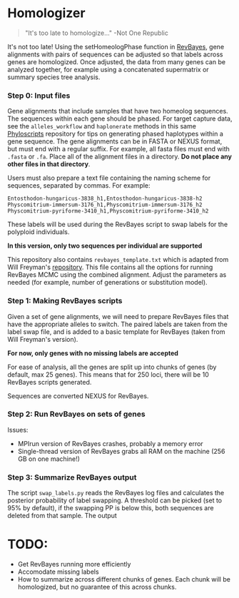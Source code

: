 # Homologizer

> "It's too late to homologize..." -Not One Republic

It's not too late! Using the setHomeologPhase function in [RevBayes](revbayes.github.io), gene alignments with pairs of sequences can be adjusted so that labels across genes are homologized. Once adjusted, the data from many genes can be analyzed together, for example using a concatenated supermatrix or summary species tree analysis. 

### Step 0: Input files

Gene alignments that include samples that have two homeolog sequences. 
The sequences within each gene should be phased. 
For target capture data, see the `alleles_workflow` and `haplonerate` methods in this same [Phyloscripts](https://github.com/mossmatters/phyloscripts) repository for tips on generating phased haplotypes within a gene sequence. The gene alignments can be in FASTA or NEXUS format, but must end with a regular suffix. For example, all fasta files must end with `.fasta` or `.fa`. Place all of the alignment files in a directory. **Do not place any other files in that directory**.

Users must also prepare a text file containing the naming scheme for sequences, separated by commas. For example:

	Entosthodon-hungaricus-3838_h1,Entosthodon-hungaricus-3838-h2
	Physcomitrium-immersum-3176_h1,Physcomitrium-immersum-3176_h2
	Physcomitrium-pyriforme-3410_h1,Physcomitrium-pyriforme-3410_h2

These labels will be used during the RevBayes script to swap labels for the polyploid individuals.

**In this version, only two sequences per individual are supported**

This repository also contains `revbayes_template.txt` which is adapted from Will Freyman's [repository](https://github.com/wf8/homeolog_phasing). This file contains all the options for running RevBayes MCMC using the combined alignment. Adjust the parameters as needed (for example, number of generations or substitution model).

### Step 1: Making RevBayes scripts

Given a set of gene alignments, we will need to prepare RevBayes files that have the appropriate alleles to switch. The paired labels are taken from the label swap file, and is added to a basic template for RevBayes (taken from Will Freyman's version).

**For now, only genes with no missing labels are accepted**

For ease of analysis, all the genes are split up into chunks of genes (by default, max 25 genes). This means that for 250 loci, there will be 10 RevBayes scripts generated.

Sequences are converted NEXUS for RevBayes.

### Step 2: Run RevBayes on sets of genes
   
Issues:

- MPIrun version of RevBayes crashes, probably a memory error
- Single-thread version of RevBayes grabs all RAM on the machine (256 GB on one machine!)

### Step 3: Summarize RevBayes output


The script `swap_labels.py` reads the RevBayes log files and calculates the posterior probability of label swapping. A threshold can be picked (set to 95% by default), if the swapping PP is below this, both sequences are deleted from that sample. The output 

# TODO:

- Get RevBayes running more efficiently
- Accomodate missing labels
- How to summarize across different chunks of genes. Each chunk will be homologized, but no guarantee of this across chunks.